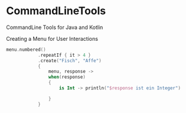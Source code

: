 # CommandLineTools
CommandLine Tools for Java and Kotlin

Creating a Menu for User Interactions

```kotlin
menu.numbered()
            .repeatIf { it > 4 }
            .create("Fisch", "Affe")
            {
                menu, response ->
                when(response)
                {
                    is Int -> println("$response ist ein Integer")

                }
            }
```